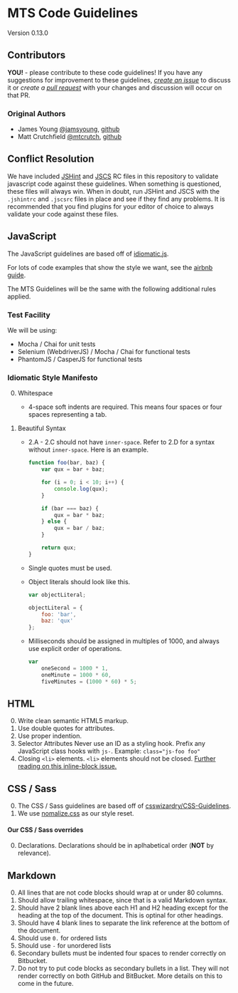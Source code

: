 # MTS Code Guidelines
Version 0.13.0


## Contributors
**YOU!** - please contribute to these code guidelines! If you have any
suggestions for improvement to these guidelines, *[create an issue][issue]* to
discuss it or *create a [pull request][pr]* with your changes and discussion
will occur on that PR.


### Original Authors
- James Young [@jamsyoung](http://twitter.com/jamsyoung), [github](https://github.com/jamsyoung)
- Matt Crutchfield [@mtcrutch](https://twitter.com/mtcrutch), [github](https://github.com/mtcrutch)


## Conflict Resolution
We have included [JSHint][jshint] and [JSCS][jscs] RC files in this repository
to validate javascript code against these guidelines.  When something is
questioned, these files will always win.  When in doubt, run JSHint and JSCS
with the `.jshintrc` and `.jscsrc` files in place and see if they find any
problems.  It is recommended that you find plugins for your editor of choice to
always validate your code against these files.


## JavaScript
The JavaScript guidelines are based off of [idiomatic.js][idiomatic].

For lots of code examples that show the style we want, see the
[airbnb guide][airbnb].

The MTS Guidelines will be the same with the following additional rules applied.


### Test Facility
We will be using:

- Mocha / Chai for unit tests
- Selenium (WebdriverJS) / Mocha / Chai for functional tests
- PhantomJS / CasperJS for functional tests


### Idiomatic Style Manifesto
0. Whitespace
    - 4-space soft indents are required.  This means four spaces or four spaces
      representing a tab.

0. Beautiful Syntax
    - 2.A - 2.C should not have `inner-space`.  Refer to 2.D for a syntax
      without `inner-space`.  Here is an example.
      ```javascript
      function foo(bar, baz) {
          var qux = bar + baz;

          for (i = 0; i < 10; i++) {
              console.log(qux);
          }

          if (bar === baz) {
              qux = bar * baz;
          } else {
              qux = bar / baz;
          }

          return qux;
      }
      ```

    - Single quotes must be used.

    - Object literals should look like this.
      ```javascript
      var objectLiteral;

      objectLiteral = {
          foo: 'bar',
          baz: 'qux'
      };
      ```

    - Milliseconds should be assigned in multiples of 1000, and always use
      explicit order of operations.
      ```javascript
      var
          oneSecond = 1000 * 1,
          oneMinute = 1000 * 60,
          fiveMinutes = (1000 * 60) * 5;
      ```


## HTML
0. Write clean semantic HTML5 markup.
0. Use double quotes for attributes.
0. Use proper indention.
0. Selector Attributes
  Never use an ID as a styling hook.
  Prefix any JavaScript class hooks with `js-`. Example: `class="js-foo foo"`
0. Closing `<li>` elements.
  `<li>` elements should not be closed. [Further reading on this inline-block
  issue.][inline]


## CSS / Sass
0. The CSS / Sass guidelines are based off of [csswizardry/CSS-Guidelines][css].
0. We use [nomalize.css][normalize] as our style reset.


#### Our CSS / Sass overrides
0. Declarations.
  Declarations should be in aplhabetical order (**NOT** by relevance).


## Markdown
0. All lines that are not code blocks should wrap at or under 80 columns.
0. Should allow trailing whitespace, since that is a valid Markdown syntax.
0. Should have 2 blank lines above each H1 and H2 heading except for the
   heading at the top of the document.  This is optinal for other headings.
0. Should have 4 blank lines to separate the link reference at the bottom of
   the document.
0. Should use `0.` for ordered lists
0. Should use `-` for unordered lists
0. Secondary bullets must be indented four spaces to render correctly on
  Bitbucket.
0. Do not try to put code blocks as secondary bullets in a list.  They will not
  render correctly on both GitHub and BitBucket. More details on this to come
  in the future.




[airbnb]: https://github.com/airbnb/javascript
[css]: https://github.com/csswizardry/CSS-Guidelines
[idiomatic]: https://github.com/airbnb/javascript
[inline]: http://css-tricks.com/fighting-the-space-between-inline-block-elements/
[issue]: https://github.com/TurnerBroadcasting/MTS-Code-Guidelines/issues/new
[jscs]: https://github.com/mdevils/node-jscs
[jshint]: https://github.com/jshint/jshint/
[normalize]: http://necolas.github.io/normalize.css/
[pr]: https://github.com/TurnerBroadcasting/MTS-Code-Guidelines/compare/
